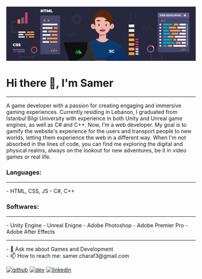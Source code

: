 ![I am GitHub Web/Game developer 👨‍💻](https://github.com/samercharafeddine/samercharafeddine/blob/main/Banner.png)

<h1>Hi there 👋, I'm Samer</h1>
<hr>

A game developer with a passion for creating engaging and immersive gaming experiences. Currently residing in Lebanon, I graduated from Istanbul Bilgi University with experience in both Unity and Unreal game engines, as well as C# and C++. Now, I'm a web developer. My goal is to gamify the website's experience for the users and transport people to new worlds, letting them experience the web in a different way. When I'm not absorbed in the lines of code, you can find me exploring the digital and physical realms, always on the lookout for new adventures, be it in video games or real life.

<h3>Languages:</h3>
<hr>
 - HTML, CSS, JS 
 - C#, C++

<h3>Softwares:</h3>
<hr>
 - Unity Engine
 - Unreal Enigne
 - Adobe Photoshop
 - Adobe Premier Pro
 - Adobe After Effects

<hr>
- 💬 Ask me about Games and Development <br>
- 📫 How to reach me: samer.charaf3@gmail.com


[<img src='https://cdn.jsdelivr.net/npm/simple-icons@3.0.1/icons/github.svg' alt='github' height='40'>](https://github.com/https://github.com/samercharafeddine)  [<img src='https://cdn.jsdelivr.net/npm/simple-icons@3.0.1/icons/dev-dot-to.svg' alt='dev' height='40'>](https://dev.to/https://dev.to/samercharafeddine)  [<img src='https://cdn.jsdelivr.net/npm/simple-icons@3.0.1/icons/linkedin.svg' alt='linkedin' height='40'>](https://www.linkedin.com/in/https://www.linkedin.com/in/samer-charaf-eddine-90739a127//)  

